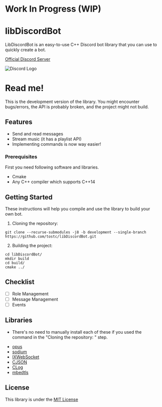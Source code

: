 # Work In Progress (WIP)
# libDiscordBot
LibDiscordBot is an easy-to-use C++ Discord bot library that you can use to quickly create a bot. 

[Official Discord Server](https://discord.gg/4yu7uR2)

![Discord Logo](https://discord.com/assets/fc0b01fe10a0b8c602fb0106d8189d9b.png)

# Read me!
This is the development version of the library. You might encounter bugs/errors, the API is probably broken, and the project might not build.

## Features
* Send and read messages
* Stream music (it has a playlist API)
* Implementing commands is now way easier!

### Prerequisites
First you need following software and libraries.

* Cmake
* Any C++ compiler which supports C++14

## Getting Started
These instructions will help you compile and use the library to build your own bot.

1. Cloning the repository:

```
git clone --recurse-submodules -j8 -b development --single-branch https://github.com/tostc/libDiscordBot.git
```

2. Building the project:
```
cd libDiscordBot/
mkdir build
cd build/
cmake ../
```

## Checklist
- [ ] Role Management
- [ ] Message Management
- [ ] Events

## Libraries
* There's no need to manually install each of these if you used the command in the "Cloning the repository: " step.
- [opus](https://github.com/xiph/opus)
- [sodium](https://github.com/jedisct1/libsodium)
- [IXWebSocket](https://github.com/machinezone/IXWebSocket)
- [CJSON](https://github.com/tostc/CJSON)
- [CLog](https://github.com/tostc/CLog)
- [mbedtls](https://github.com/ARMmbed/mbedtls)

## License
This library is under the [MIT License](LICENSE.txt)
